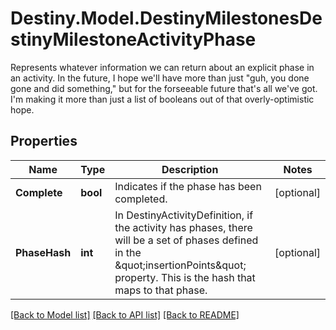 # Destiny.Model.DestinyMilestonesDestinyMilestoneActivityPhase
Represents whatever information we can return about an explicit phase in an activity. In the future, I hope we'll have more than just \"guh, you done gone and did something,\" but for the forseeable future that's all we've got. I'm making it more than just a list of booleans out of that overly-optimistic hope.

## Properties

Name | Type | Description | Notes
------------ | ------------- | ------------- | -------------
**Complete** | **bool** | Indicates if the phase has been completed. | [optional] 
**PhaseHash** | **int** | In DestinyActivityDefinition, if the activity has phases, there will be a set of phases defined in the \&quot;insertionPoints\&quot; property. This is the hash that maps to that phase. | [optional] 

[[Back to Model list]](../README.md#documentation-for-models) [[Back to API list]](../README.md#documentation-for-api-endpoints) [[Back to README]](../README.md)

